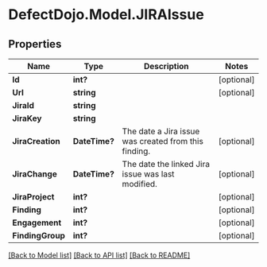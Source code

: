 # DefectDojo.Model.JIRAIssue
## Properties

Name | Type | Description | Notes
------------ | ------------- | ------------- | -------------
**Id** | **int?** |  | [optional] 
**Url** | **string** |  | [optional] 
**JiraId** | **string** |  | 
**JiraKey** | **string** |  | 
**JiraCreation** | **DateTime?** | The date a Jira issue was created from this finding. | [optional] 
**JiraChange** | **DateTime?** | The date the linked Jira issue was last modified. | [optional] 
**JiraProject** | **int?** |  | [optional] 
**Finding** | **int?** |  | [optional] 
**Engagement** | **int?** |  | [optional] 
**FindingGroup** | **int?** |  | [optional] 

[[Back to Model list]](../README.md#documentation-for-models) [[Back to API list]](../README.md#documentation-for-api-endpoints) [[Back to README]](../README.md)


